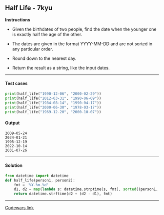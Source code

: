 ## Half Life - 7kyu

**Instructions**

- Given the birthdates of two people, find the date when the younger one is exactly half the age of the other.

- The dates are given in the format YYYY-MM-DD and are not sorted in any particular order.

- Round down to the nearest day.

- Return the result as a string, like the input dates.

---

#### Test cases

```python
print(half_life("1990-12-06", "2000-02-29"))
print(half_life("2012-03-31", "1990-06-09"))
print(half_life("1984-08-14", "1990-04-17"))
print(half_life("2000-06-30", "1978-03-17"))
print(half_life("1969-12-20", "2000-10-07"))
```

#### Output 

```
2009-05-24
2034-01-21
1995-12-19
2022-10-14
2031-07-26
```

---

#### Solution

```python
from datetime import datetime
def half_life(person1, person2):
    fmt = '%Y-%m-%d'
    d1, d2 = map(lambda s: datetime.strptime(s, fmt), sorted((person1, person2)))
    return datetime.strftime(d2 + (d2 - d1), fmt)
```

---

[Codewars link](https://www.codewars.com/kata/5d472159d4f8c3001d81b1f8)
